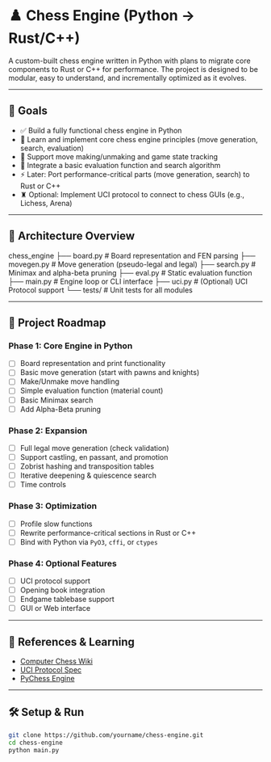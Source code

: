 # ♟️ Chess Engine (Python → Rust/C++)

A custom-built chess engine written in Python with plans to migrate core components to Rust or C++ for performance. The project is designed to be modular, easy to understand, and incrementally optimized as it evolves.

---

## 🚀 Goals

- ✅ Build a fully functional chess engine in Python  
- 🧠 Learn and implement core chess engine principles (move generation, search, evaluation)  
- 🔁 Support move making/unmaking and game state tracking  
- 🧮 Integrate a basic evaluation function and search algorithm  
- ⚡ Later: Port performance-critical parts (move generation, search) to Rust or C++  
- ♜ Optional: Implement UCI protocol to connect to chess GUIs (e.g., Lichess, Arena)  

---

## 📐 Architecture Overview

chess_engine
├── board.py         # Board representation and FEN parsing
├── movegen.py       # Move generation (pseudo-legal and legal)
├── search.py        # Minimax and alpha-beta pruning
├── eval.py          # Static evaluation function
├── main.py          # Engine loop or CLI interface
├── uci.py           # (Optional) UCI Protocol support
└── tests/           # Unit tests for all modules


---

## 📆 Project Roadmap

### Phase 1: Core Engine in Python
- [ ] Board representation and print functionality
- [ ] Basic move generation (start with pawns and knights)
- [ ] Make/Unmake move handling
- [ ] Simple evaluation function (material count)
- [ ] Basic Minimax search
- [ ] Add Alpha-Beta pruning

### Phase 2: Expansion
- [ ] Full legal move generation (check validation)
- [ ] Support castling, en passant, and promotion
- [ ] Zobrist hashing and transposition tables
- [ ] Iterative deepening & quiescence search
- [ ] Time controls

### Phase 3: Optimization
- [ ] Profile slow functions
- [ ] Rewrite performance-critical sections in Rust or C++
- [ ] Bind with Python via `PyO3`, `cffi`, or `ctypes`

### Phase 4: Optional Features
- [ ] UCI protocol support
- [ ] Opening book integration
- [ ] Endgame tablebase support
- [ ] GUI or Web interface

---

## 🧠 References & Learning

- [Computer Chess Wiki](https://www.chessprogramming.org/Main_Page)  
- [UCI Protocol Spec](https://gist.github.com/bagaturchess/09a346e54e34c8c36ef4)  
- [PyChess Engine](https://github.com/pychess/pychess)  

---

## 🛠 Setup & Run

```bash
git clone https://github.com/yourname/chess-engine.git
cd chess-engine
python main.py
